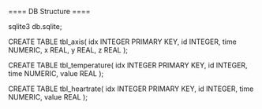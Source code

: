 ==== DB Structure ====

sqlite3 db.sqlite;

CREATE TABLE tbl_axis( idx INTEGER PRIMARY KEY, id INTEGER, time NUMERIC, x REAL, y REAL, z REAL );

CREATE TABLE tbl_temperature( idx INTEGER PRIMARY KEY, id INTEGER, time NUMERIC, value REAL );

CREATE TABLE tbl_heartrate( idx INTEGER PRIMARY KEY, id INTEGER, time NUMERIC, value REAL );